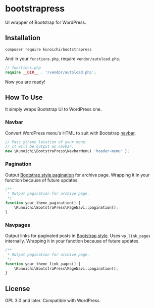 # bootstrapress

UI wrapper of Bootstrap for WordPress.

## Installation

```
composer require kunoichi/bootstrapress
```

And in your `functions.php`, require `vendor/autoload.php`.

```php
// functions.php
require __DIR__ . '/vendor/autoload.php';
```

Now you are ready!

## How To Use

It simply wraps Bootstrap UI to WordPress one.

### Navbar

Convert WordPress menu's HTML to suit with Bootstrap [navbar](https://getbootstrap.com/docs/4.1/components/navbar/).

```php
// Pass $theme_location of your menu.
// It will be output as navbar.
new \Kunoichi\BootstraPress\NavbarMenu( 'header-menu' );
```

### Pagination

Output [Bootstrap style pagination](https://getbootstrap.com/docs/4.1/components/pagination/) for archive page. Wrapping it in your function because of future updates.

```php
/**
 * Output pagination for archive page.
 */
function your_theme_pagination() {
    \Kunoichi\BootstraPress\PageNavi::pagination();
}
```


### Navpages

Output links for paginated posts in [Bootstrap style](https://getbootstrap.com/docs/4.1/components/pagination/). Uses `wp_link_pages` internally.
Wrapping it in your function because of future updates.

```php
/**
 * Output pagination for archive page.
 */
function your_theme_link_pages() {
    \Kunoichi\BootstraPress\PageNavi::pagination();
}
```


## License

GPL 3.0 and later. Compatible with WordPress.